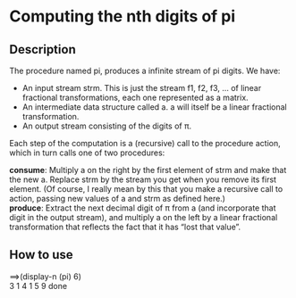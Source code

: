 # Computing the nth digits of pi

## Description
The procedure named pi, produces a infinite stream of pi digits.
We have:
<ul>
<li> An input stream strm. This is just the stream f1, f2, f3, ... of linear fractional transformations, each one represented as a matrix.
  </li>
<li>An intermediate data structure called a. a will itself be a linear fractional transformation.
  </li>
<li> An output stream consisting of the digits of π.
  </li>
</ul>

Each step of the computation is a (recursive) call to the procedure action, which in turn calls one of two procedures:
<br>

**consume**: Multiply a on the right by the first element of strm and make that the new a. Replace strm by the stream you get when you  remove its first element. (Of course, I really mean by this that you make a recursive call to action, passing new values of a and strm as defined here.)
<br>
**produce**: Extract the next decimal digit of π from a (and incorporate that digit in the output stream), and multiply a on the left by a linear fractional transformation that reflects the fact that it has “lost that value”.

## How to use
==>(display-n (pi) 6)
<br>
3 1 4 1 5 9 done
